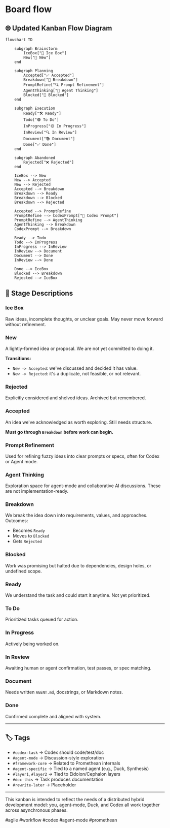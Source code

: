 # Board flow

## 🌐 Updated Kanban Flow Diagram

```mermaid
flowchart TD

    subgraph Brainstorm
        IceBox["🧊 Ice Box"]
        New["💭 New"]
    end

    subgraph Planning
        Accepted["✅ Accepted"]
        Breakdown["🧩 Breakdown"]
        PromptRefine["🔍 Prompt Refinement"]
        AgentThinking["🤔 Agent Thinking"]
        Blocked["🚧 Blocked"]
    end

    subgraph Execution
        Ready["🛠 Ready"]
        Todo["🟢 To Do"]
        InProgress["🟡 In Progress"]
        InReview["🔍 In Review"]
        Document["📚 Document"]
        Done["✅ Done"]
    end

    subgraph Abandoned
        Rejected["❌ Rejected"]
    end

    IceBox --> New
    New --> Accepted
    New --> Rejected
    Accepted --> Breakdown
    Breakdown --> Ready
    Breakdown --> Blocked
    Breakdown --> Rejected

    Accepted --> PromptRefine
    PromptRefine --> CodexPrompt["🤖 Codex Prompt"]
    PromptRefine --> AgentThinking
    AgentThinking --> Breakdown
    CodexPrompt --> Breakdown

    Ready --> Todo
    Todo --> InProgress
    InProgress --> InReview
    InReview --> Document
    Document --> Done
    InReview --> Done

    Done --> IceBox
    Blocked --> Breakdown
    Rejected --> IceBox
```

## 🧭 Stage Descriptions

### Ice Box

Raw ideas, incomplete thoughts, or unclear goals. May never move forward without refinement.

### New

A lightly-formed idea or proposal. We are not yet committed to doing it.

**Transitions:**

* `New -> Accepted`: we've discussed and decided it has value.
* `New -> Rejected`: it's a duplicate, not feasible, or not relevant.

### Rejected

Explicitly considered and shelved ideas. Archived but remembered.

### Accepted

An idea we've acknowledged as worth exploring. Still needs structure.

**Must go through `Breakdown` before work can begin.**

### Prompt Refinement

Used for refining fuzzy ideas into clear prompts or specs, often for Codex or Agent mode.

### Agent Thinking

Exploration space for agent-mode and collaborative AI discussions.
These are not implementation-ready.

### Breakdown

We break the idea down into requirements, values, and approaches.
Outcomes:

* Becomes `Ready`
* Moves to `Blocked`
* Gets `Rejected`

### Blocked

Work was promising but halted due to dependencies, design holes, or undefined scope.

### Ready

We understand the task and could start it anytime. Not yet prioritized.

### To Do

Prioritized tasks queued for action.

### In Progress

Actively being worked on.

### In Review

Awaiting human or agent confirmation, test passes, or spec matching.

### Document

Needs written `AGENT.md`, docstrings, or Markdown notes.

### Done

Confirmed complete and aligned with system.

---

## 🏷 Tags

* `#codex-task` → Codex should code/test/doc
* `#agent-mode` → Discussion-style exploration
* `#framework-core` → Related to Promethean internals
* `#agent-specific` → Tied to a named agent (e.g., Duck, Synthesis)
* `#layer1`, `#layer2` → Tied to Eidolon/Cephalon layers
* `#doc-this` → Task produces documentation
* `#rewrite-later` → Placeholder

---

This kanban is intended to reflect the needs of a distributed hybrid development model: you, agent-mode, Duck, and Codex all work together across asynchronous phases.

\#agile #workflow #codex #agent-mode #promethean
